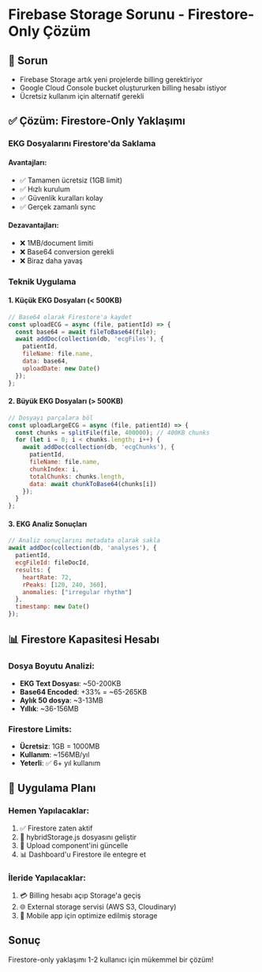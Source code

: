 # Firebase Storage Sorunu - Firestore-Only Çözüm

## 🚨 Sorun
- Firebase Storage artık yeni projelerde billing gerektiriyor
- Google Cloud Console bucket oluştururken billing hesabı istiyor
- Ücretsiz kullanım için alternatif gerekli

## ✅ Çözüm: Firestore-Only Yaklaşımı

### EKG Dosyalarını Firestore'da Saklama

#### Avantajları:
- ✅ Tamamen ücretsiz (1GB limit)
- ✅ Hızlı kurulum
- ✅ Güvenlik kuralları kolay
- ✅ Gerçek zamanlı sync

#### Dezavantajları:
- ❌ 1MB/document limiti
- ❌ Base64 conversion gerekli
- ❌ Biraz daha yavaş

### Teknik Uygulama

#### 1. Küçük EKG Dosyaları (< 500KB)
```javascript
// Base64 olarak Firestore'a kaydet
const uploadECG = async (file, patientId) => {
  const base64 = await fileToBase64(file);
  await addDoc(collection(db, 'ecgFiles'), {
    patientId,
    fileName: file.name,
    data: base64,
    uploadDate: new Date()
  });
};
```

#### 2. Büyük EKG Dosyaları (> 500KB)
```javascript
// Dosyayı parçalara böl
const uploadLargeECG = async (file, patientId) => {
  const chunks = splitFile(file, 400000); // 400KB chunks
  for (let i = 0; i < chunks.length; i++) {
    await addDoc(collection(db, 'ecgChunks'), {
      patientId,
      fileName: file.name,
      chunkIndex: i,
      totalChunks: chunks.length,
      data: await chunkToBase64(chunks[i])
    });
  }
};
```

#### 3. EKG Analiz Sonuçları
```javascript
// Analiz sonuçlarını metadata olarak sakla
await addDoc(collection(db, 'analyses'), {
  patientId,
  ecgFileId: fileDocId,
  results: {
    heartRate: 72,
    rPeaks: [120, 240, 360],
    anomalies: ["irregular rhythm"]
  },
  timestamp: new Date()
});
```

## 📊 Firestore Kapasitesi Hesabı

### Dosya Boyutu Analizi:
- **EKG Text Dosyası**: ~50-200KB
- **Base64 Encoded**: +33% = ~65-265KB
- **Aylık 50 dosya**: ~3-13MB
- **Yıllık**: ~36-156MB

### Firestore Limits:
- **Ücretsiz**: 1GB = 1000MB
- **Kullanım**: ~156MB/yıl
- **Yeterli**: ✅ 6+ yıl kullanım

## 🚀 Uygulama Planı

### Hemen Yapılacaklar:
1. ✅ Firestore zaten aktif
2. 📝 hybridStorage.js dosyasını geliştir
3. 🔧 Upload component'ini güncelle
4. 📊 Dashboard'u Firestore ile entegre et

### İleride Yapılacaklar:
1. 💳 Billing hesabı açıp Storage'a geçiş
2. 🌐 External storage servisi (AWS S3, Cloudinary)
3. 📱 Mobile app için optimize edilmiş storage

## Sonuç
Firestore-only yaklaşımı 1-2 kullanıcı için mükemmel bir çözüm!